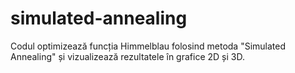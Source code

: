 # simulated-annealing
Codul optimizează funcția Himmelblau folosind metoda "Simulated Annealing" și vizualizează rezultatele în grafice 2D și 3D.
